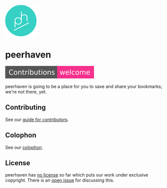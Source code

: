 [![peerhaven logo](img/ph-circle-green-white-100.png)](https://peerhaven.net/)

# peerhaven

[![Contributions welcome](img/contributions-welcome.svg)](CONTRIBUTING.md)

peerhaven is going to be a place for you to save and share your bookmarks; we're not there, yet.

## Contributing

See our [guide for contributors](CONTRIBUTING.md).

## Colophon

See our [colophon](COLOPHON.md).

## License

peerhaven has [no license](https://choosealicense.com/no-permission/) so far which puts our work under exclusive copyright.
There is an [open issue](https://github.com/peerhaven/peerhaven/issues/1) for discussing this.
